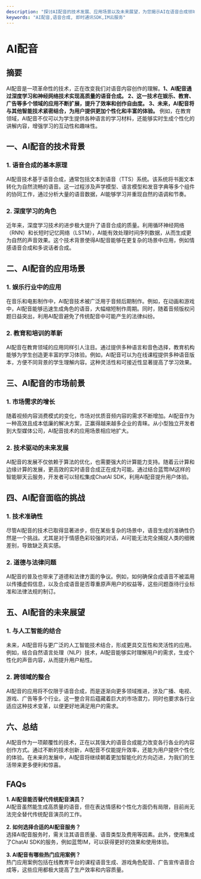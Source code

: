 ```yaml
---
description: "探讨AI配音的技术发展、应用场景以及未来展望，为您揭示AI在语音合成领域的潜力与机遇。"
keywords: "AI配音,语音合成, 即时通讯SDK,IM云服务"
---
```

# AI配音  

  

## 摘要  

AI配音是一项革命性的技术，正在改变我们对语音内容创作的理解。**1、AI配音通过深度学习和神经网络技术实现高质量的语音合成。 2、这一技术在娱乐、教育、广告等多个领域的应用不断扩展，提升了效率和创作自由度。 3、未来，AI配音将与其他智能技术紧密结合，为用户提供更加个性化和丰富的体验。** 例如，在教育领域，AI配音不仅可以为学生提供各种语言的学习材料，还能够实时生成个性化的讲解内容，增强学习的互动性和趣味性。

## 一、AI配音的技术背景  

### 1. 语音合成的基本原理  
AI配音技术基于语音合成，通常包括文本到语音（TTS）系统。该系统将书面文本转化为自然流畅的语音。这一过程涉及声学模型、语言模型和发音字典等多个组件的协同工作，通过分析大量的语音数据，AI能够学习并重现自然的语调和节奏。

### 2. 深度学习的角色  
近年来，深度学习技术的进步极大提升了语音合成的质量。利用循环神经网络（RNN）和长短时记忆网络（LSTM），AI能有效处理时间序列数据，从而生成更为自然的声音效果。这个技术背景使得AI配音能够在更复杂的场景中应用，例如情感语音合成和多说话者合成。

## 二、AI配音的应用场景  

### 1. 娱乐行业中的应用  
在音乐和电影制作中，AI配音技术被广泛用于音频后期制作。例如，在动画和游戏中，AI配音能够迅速生成角色的语音，大幅缩短制作周期。同时，随着音频版权问题日益突出，利用AI配音避免了传统配音中可能产生的法律纠纷。

### 2. 教育和培训的革新  
AI配音在教育领域的应用同样引人注目。通过提供多种语言和音色选择，教育机构能够为学生创造更丰富的学习体验。例如，AI配音可以为在线课程提供多种语音版本，方便不同背景的学生理解内容。这种灵活性和可接近性显著提高了学习效果。

## 三、AI配音的市场前景  

### 1. 市场需求的增长  
随着视频内容消费模式的变化，市场对优质音频内容的需求不断增加。AI配音作为一种高效且成本低廉的解决方案，正赢得越来越多企业的青睐。从小型独立开发者到大型媒体公司，AI配音技术的应用场景相应地扩大。

### 2. 技术驱动的未来发展  
AI配音的发展不仅依赖于算法的优化，也需要强大的计算能力支持。随着云计算和边缘计算的发展，更高效的实时语音合成正在成为可能。通过结合蓝莺IM这样的智能聊天云服务，开发者可以轻松集成ChatAI SDK，利用AI配音提升用户体验。

## 四、AI配音面临的挑战  

### 1. 技术准确性  
尽管AI配音的技术已取得显著进步，但在某些复杂的场景中，语音生成的准确性仍然是一个挑战。尤其是对于情感色彩较强的对话，AI可能无法完全捕捉人类的细微差别，导致缺乏真实感。

### 2. 道德与法律问题  
AI配音的普及也带来了道德和法律方面的争议。例如，如何确保合成语音不被滥用以传播虚假信息，以及合成语音是否尊重原声用户的权益等，这些问题亟待行业标准和法律法规的制订。

## 五、AI配音的未来展望  

### 1. 与人工智能的结合  
未来，AI配音将与更广泛的人工智能技术结合，形成更具交互性和灵活性的应用。例如，结合自然语言处理（NLP）技术，AI配音能够实时理解用户的需求，生成个性化的声音内容，从而提升用户粘性。

### 2. 跨领域的整合  
AI配音的应用将不仅限于语音合成，而是逐渐向更多领域推进，涉及广播、电视、游戏、广告等多个行业。这一整合背后蕴藏着巨大的市场潜力，同时也要求各行业适应这种技术变革，以便更好地满足用户的需求。

## 六、总结  

AI配音作为一项颠覆性的技术，正在以其强大的语音合成能力改变各行各业的内容创作方式。通过不断的技术创新，AI配音不仅能提升效率，还能为用户提供个性化的体验。在未来的发展中，AI配音将继续朝着更加智能化的方向迈进，为我们的生活带来更多便利和惊喜。

## FAQs  

**1. AI配音能否替代传统配音演员？**  
AI配音虽然能生成高质量的语音，但在表达情感和个性化方面仍有局限，目前尚无法完全替代传统配音演员的工作。  

**2. 如何选择合适的AI配音服务？**  
选择AI配音服务时，需关注其语音质量、语音类型及费用等因素。此外，使用集成了ChatAI SDK的服务，例如蓝莺IM，可以获得更好的效果和使用体验。  

**3. AI配音有哪些热门应用案例？**  
热门应用案例包括在线教育平台的课程语音生成、游戏角色配音、广告宣传语音合成等，这些应用都极大提高了生产效率和内容质量。  
